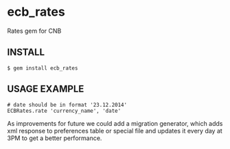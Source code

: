# ecb_rates

Rates gem for CNB

## INSTALL

```
$ gem install ecb_rates
```
## USAGE EXAMPLE


```
# date should be in format '23.12.2014'
ECBRates.rate 'currency_name', 'date'
```
As improvements for future we could add a migration generator,
which adds xml response to preferences table or special file and updates it every day
at 3PM to get a better performance.
